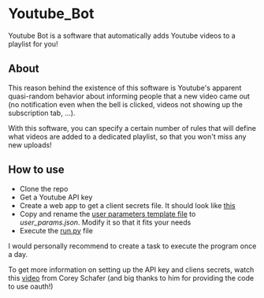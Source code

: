 # Youtube_Bot
Youtube Bot is a software that automatically adds Youtube videos to a playlist for you!
## About
This reason behind the existence of this software is Youtube's apparent quasi-random behavior about informing people that a new video came out (no notification even when the bell is clicked, videos not showing up the subscription tab, ...). 

With this software, you can specify a certain number of rules that will define what videos are added to a dedicated playlist, so that you won't miss any new uploads!

## How to use
* Clone the repo
* Get a Youtube API key
* Create a web app to get a client secrets file. It should look like [this](client_secrets_template.json)
* Copy and rename the [user parameters template file](user_params_template.json) to *user_params.json*. Modify it so that it fits your needs
* Execute the [run.py](run.py) file

I would personally recommend to create a task to execute the program once a day.

To get more information on setting up the API key and cliens secrets, watch this [video](https://www.youtube.com/watch?v=vQQEaSnQ_bs) from Corey Schafer (and big thanks to him for providing the code to use oauth!)
